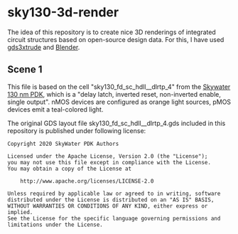 # sky130-3d-render

The idea of this repository is to create nice 3D renderings of integrated circuit structures based on open-source design data. For this, I have used [gds3xtrude](https://codeberg.org/tok/gds3xtrude) and [Blender](https://www.blender.org/).

## Scene 1

This file is based on the cell "sky130_fd_sc_hdll__dlrtp_4" from the [Skywater 130 nm PDK](https://github.com/google/skywater-pdk), which is a "delay latch, inverted reset, non-inverted enable, single output". nMOS devices are configured as orange light sources, pMOS devices emit a teal-colored light.

The original GDS layout file sky130_fd_sc_hdll__dlrtp_4.gds included in this repository is published under following license:

    Copyright 2020 SkyWater PDK Authors

    Licensed under the Apache License, Version 2.0 (the "License");
    you may not use this file except in compliance with the License.
    You may obtain a copy of the License at

        http://www.apache.org/licenses/LICENSE-2.0

    Unless required by applicable law or agreed to in writing, software
    distributed under the License is distributed on an "AS IS" BASIS,
    WITHOUT WARRANTIES OR CONDITIONS OF ANY KIND, either express or implied.
    See the License for the specific language governing permissions and
    limitations under the License.
